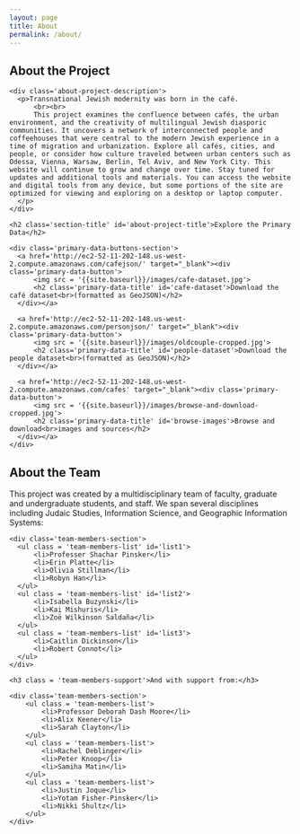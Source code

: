 ```yaml
---
layout: page
title: About
permalink: /about/
---
```


<!-- This is the base Jekyll theme. You can find out more info about customizing your Jekyll theme, as well as basic Jekyll usage documentation at [jekyllrb.com](https://jekyllrb.com/)

You can find the source code for Minima at GitHub:
[jekyll][jekyll-organization] /
[minima](https://github.com/jekyll/minima)

You can find the source code for Jekyll at GitHub:
[jekyll][jekyll-organization] /
[jekyll](https://github.com/jekyll/jekyll)


[jekyll-organization]: https://github.com/jekyll -->

<div class='about-project'>
  <div class='wrapper'>
    <h2 class='section-title' id='about-project-title'>About the Project</h2>

    <div class='about-project-description'>
      <p>Transnational Jewish modernity was born in the café.
          <br><br>
          This project examines the confluence between cafés, the urban environment, and the creativity of multilingual Jewish diasporic communities. It uncovers a network of interconnected people and coffeehouses that were central to the modern Jewish experience in a time of migration and urbanization. Explore all cafés, cities, and people, or consider how culture traveled between urban centers such as Odessa, Vienna, Warsaw, Berlin, Tel Aviv, and New York City. This website will continue to grow and change over time. Stay tuned for updates and additional tools and materials. You can access the website and digital tools from any device, but some portions of the site are optimized for viewing and exploring on a desktop or laptop computer.
      </p>
    </div>

    <h2 class='section-title' id='about-project-title'>Explore the Primary Data</h2>
  
    <div class='primary-data-buttons-section'>
      <a href='http://ec2-52-11-202-148.us-west-2.compute.amazonaws.com/cafejson/' target="_blank"><div class='primary-data-button'>
          <img src = '{{site.baseurl}}/images/cafe-dataset.jpg'>
          <h2 class='primary-data-title' id='cafe-dataset'>Download the café dataset<br>(formatted as GeoJSON)</h2>
      </div></a>

      <a href='http://ec2-52-11-202-148.us-west-2.compute.amazonaws.com/personjson/' target="_blank"><div class='primary-data-button'>
          <img src = '{{site.baseurl}}/images/oldcouple-cropped.jpg'>
          <h2 class='primary-data-title' id='people-dataset'>Download the people dataset<br>(formatted as GeoJSON)</h2>
      </div></a>

      <a href='http://ec2-52-11-202-148.us-west-2.compute.amazonaws.com/cafes' target="_blank"><div class='primary-data-button'>
          <img src = '{{site.baseurl}}/images/browse-and-download-cropped.jpg'>
          <h2 class='primary-data-title' id='browse-images'>Browse and download<br>images and sources</h2>
      </div></a>
    </div>
  </div> 
</div>


<div class = 'about-team'>
  <div class='wrapper' id='about-project-line'>
    <h2 class='section-title' id = 'about-team-title'>About the Team</h2>
    <div class = 'about-team-description'>
        <p>This project was created by a multidisciplinary team of faculty, graduate and undergraduate students, and staff. We span several disciplines including Judaic Studies, Information Science, and Geographic Information Systems:</p>
    </div>

    <div class='team-members-section'>
      <ul class = 'team-members-list' id='list1'>
          <li>Professer Shachar Pinsker</li>
          <li>Erin Platte</li>                
          <li>Olivia Stillman</li>
          <li>Robyn Han</li>
      </ul>                
      <ul class = 'team-members-list' id='list2'>                
          <li>Isabella Buzynski</li>
          <li>Kai Mishuris</li>
          <li>Zoë Wilkinson Saldaña</li>
      </ul>
      <ul class = 'team-members-list' id='list3'>
          <li>Caitlin Dickinson</li>
          <li>Robert Connot</li>
      </ul>
    </div>

    <h3 class = 'team-members-support'>And with support from:</h3>

    <div class='team-members-section'>
        <ul class = 'team-members-list'>
            <li>Professor Deborah Dash Moore</li>
            <li>Alix Keener</li>
            <li>Sarah Clayton</li>
        </ul>
        <ul class = 'team-members-list'>
            <li>Rachel Deblinger</li>
            <li>Peter Knoop</li>
            <li>Samiha Matin</li>
        </ul>
        <ul class = 'team-members-list'>
            <li>Justin Joque</li>
            <li>Yotam Fisher-Pinsker</li>
            <li>Nikki Shultz</li>
        </ul>
    </div>
  </div>
</div>
